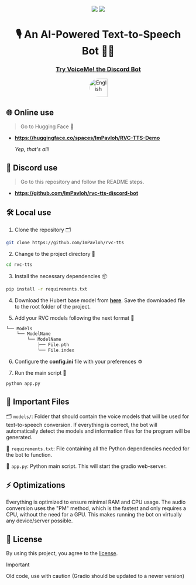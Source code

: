 <div align="center">
  
<a href="https://github.com/ImPavloh/rvc-tts" target="_blank"><img src="https://img.shields.io/github/license/impavloh/rvc-tts?style=for-the-badge&logo=github&logoColor=white"></a>
<a href="https://twitter.com/ImPavloh" target="_blank"><img src="https://img.shields.io/badge/Pavloh-%231DA1F2.svg?style=for-the-badge&logo=twitter&logoColor=white"></a>

<h1>🎙️ An AI-Powered Text-to-Speech Bot 🤖💬</h1>

<h3><a href="https://github.com/ImPavloh/rvc-tts-discord-bot">Try VoiceMe! the Discord Bot</a></h3>
<a href="https://github.com/ImPavloh/rvc-tts-discord-bot"><img alt="English" src="https://i.imgur.com/hc6AbYN.png" width="50px" style="border-top-left-radius: 25px; border-bottom-left-radius: 25px;"></a>


</div>

## 🌐 Online use

> Go to Hugging Face 🤗
 
- **https://huggingface.co/spaces/ImPavloh/RVC-TTS-Demo**

    *Yep, that's all!*

## 🤖 Discord use

> Go to this repository and follow the README steps.

- **https://github.com/ImPavloh/rvc-tts-discord-bot**

## 🛠️ Local use

1. Clone the repository 🗂️
```bash
git clone https://github.com/ImPavloh/rvc-tts
```

2. Change to the project directory 📁
```bash
cd rvc-tts
```

3. Install the necessary dependencies 📦
```bash
pip install -r requirements.txt
```

4. Download the Hubert base model from **[here](https://huggingface.co/spaces/ImPavloh/RVC-TTS-Demo/resolve/main/hubert_base.pt)**. Save the downloaded file to the root folder of the project.

5. Add your RVC models following the next format 📂
```Swift
└── Models
    └── ModelName
        └── ModelName
            ├── File.pth
            └── File.index
```

6. Configure the **config.ini** file with your preferences ⚙️
   
7. Run the main script 🚀
```bash
python app.py
```

## 📄 Important Files

🗂️  `models/`: Folder that should contain the voice models that will be used for text-to-speech conversion. If everything is correct, the bot will automatically detect the models and information files for the program will be generated.

📑  `requirements.txt`: File containing all the Python dependencies needed for the bot to function.

🤖  `app.py`: Python main script. This will start the gradio web-server.

## ⚡ Optimizations

Everything is optimized to ensure minimal RAM and CPU usage. The audio conversion uses the "PM" method, which is the fastest and only requires a CPU, without the need for a GPU. This makes running the bot on virtually any device/server possible.

## 📝 License

By using this project, you agree to the [license](https://github.com/ImPavloh/rvc-tts/blob/main/LICENSE).

> [!IMPORTANT]
> Old code, use with caution (Gradio should be updated to a newer version)
